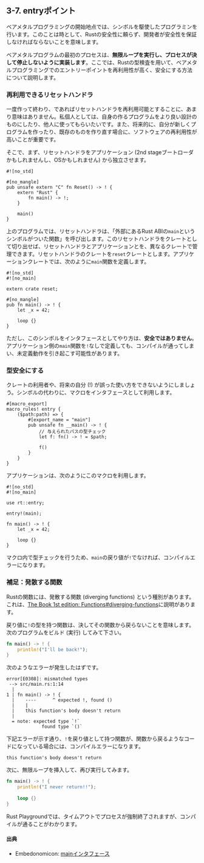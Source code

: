 ## 3-7. entryポイント

ベアメタルプログラミングの開始地点では、シンボルを駆使したプログラミンを行います。このことは時として、Rustの安全性に頼らず、開発者が安全性を保証しなければならないことを意味します。

ベアメタルプログラムの最初のプロセスは、**無限ループを実行し、プロセスが決して停止しないように実装します**。ここでは、Rustの型検査を用いて、ベアメタルプログラミングでのエントリーポイントを再利用性が高く、安全にする方法について説明します。

### 再利用できるリセットハンドラ

一度作って終わり、であればリセットハンドラを再利用可能とすることに、あまり意味はありません。私個人としては、自身の作るプログラムをより良い設計のものにしたり、他人に使ってもらいたいです。また、将来的に、自分が新しくプログラムを作ったり、既存のものを作り直す場合に、ソフトウェアの再利用性が高いことが重要です。

そこで、まず、リセットハンドラをアプリケーション (2nd stageブートローダかもしれませんし、OSかもしれません) から独立させます。

```rust,ignore
#![no_std]

#[no_mangle]
pub unsafe extern "C" fn Reset() -> ! {
    extern "Rust" {
        fn main() -> !;
    }

    main()
}
```

上のプログラムでは、リセットハンドラは、「外部にあるRust ABIの`main`というシンボルがついた関数」を呼び出します。このリセットハンドラをクレートとして切り出せば、リセットハンドラとアプリケーションとを、異なるクレートで管理できます。リセットハンドラのクレートを`reset`クレートとします。アプリケーションクレートでは、次のように`main`関数を定義します。

```rust,ignore
#![no_std]
#![no_main]

extern crate reset;

#[no_mangle]
pub fn main() -> ! {
    let _x = 42;

    loop {}
}
```

ただし、このシンボルをインタフェースとしてやり方は、**安全ではありません**。アプリケーション側の`main`関数を`!`なしで定義しても、コンパイルが通ってしまい、未定義動作を引き起こす可能性があります。

### 型安全にする

クレートの利用者や、将来の自分 (!) が誤った使い方をできないようにしましょう。シンボルの代わりに、マクロをインタフェースとして利用します。

```rust,ignore
#[macro_export]
macro_rules! entry {
    ($path:path) => {
        #[export_name = "main"]
        pub unsafe fn __main() -> ! {
            // 与えられたパスの型チェック
            let f: fn() -> ! = $path;

            f()
        }
    }
}
```

アプリケーションは、次のようにこのマクロを利用します。

```rust,ignore
#![no_std]
#![no_main]

use rt::entry;

entry!(main);

fn main() -> ! {
    let _x = 42;

    loop {}
}
```

マクロ内で型チェックを行うため、`main`の戻り値が`!`でなければ、コンパイルエラーになります。

### 補足：発散する関数

Rustの関数には、発散する関数 (diverging functions) という種別があります。これは、[The Book 1st edition: Functions#diverging-functions]に説明があります。

[The Book 1st edition: Functions#diverging-functions]: https://doc.rust-lang.org/1.30.0/book/first-edition/functions.html#diverging-functions

戻り値に`!`の型を持つ関数は、決してその関数から戻らないことを意味します。次のプログラムをビルド (実行) してみて下さい。

```rust
fn main() -> ! {
    println!("I'll be back!");
}
```

次のようなエラーが発生したはずです。

```
error[E0308]: mismatched types
 --> src/main.rs:1:14
  |
1 | fn main() -> ! {
  |    ----      ^ expected !, found ()
  |    |
  |    this function's body doesn't return
  |
  = note: expected type `!`
             found type `()`
```

下記エラーが示す通り、`!`を戻り値として持つ関数が、関数から戻るようなコードになっている場合には、コンパイルエラーになります。

```
this function's body doesn't return
```

次に、無限ループを挿入して、再び実行してみます。

```rust
fn main() -> ! {
    println!("I never return!!");
    
    loop {}
}
```

Rust Playgroundでは、タイムアウトでプロセスが強制終了されますが、コンパイルが通ることがわかります。

#### 出典

- Embedonomicon: [mainインタフェース]
 
[mainインタフェース]: https://tomoyuki-nakabayashi.github.io/embedonomicon/main.html